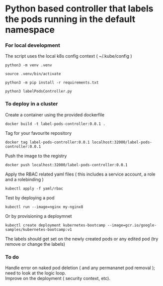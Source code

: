 # Python based controller that labels the pods running in the default namespace

### For local development 
The script uses the local k8s config context ( ~/.kube/config ) 

```
python3 -m venv .venv
```
```
source .venv/bin/activate
```
```
python3 -m pip install -r requirements.txt
```
```
python3 labelPodsController.py
```

### To deploy in a cluster 

Create a container using the provided dockerfile

```
docker build -t label-pods-controller:0.0.1 .
```
Tag for your favourite repository
```
docker tag label-pods-controller:0.0.1 localhost:32000/label-pods-controller:0.0.1
```
Push the image to the registry
```
docker push localhost:32000/label-pods-controller:0.0.1
```
Apply the RBAC related yaml files ( this includes a service account, a role and a rolebinding )
```
kubectl apply -f yaml/rbac
```
Test by deploying a pod
```
kubectl run --image=nginx my-nginx8
```
Or by provisioning a deploymnet
```
kubectl create deployment kubernetes-bootcamp --image=gcr.io/google-samples/kubernetes-bootcamp:v1
```
The labels should get set on the newly created pods or any edited pod (try remove or change the labels)  

### To do
Handle error on naked pod deletion ( and any permananet pod removal ); need to look at the logic loop.   
Improve on the deployment ( security context, etc).   

